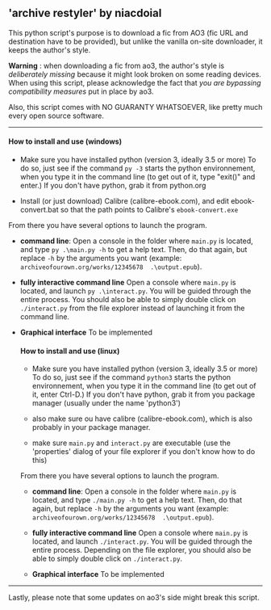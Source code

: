 ## 'archive restyler' by niacdoial
This python script's purpose is to download a fic from AO3 (fic URL and destination have to be provided), but unlike the vanilla on-site downloader, it keeps the author's style.

**Warning** : when downloading a fic from ao3, the author's style is *deliberately missing* because it might look broken on some reading devices.
When using this script, please acknowledge the fact that *you are bypassing compatibility measures* put in place by ao3.


Also, this script comes with NO GUARANTY WHATSOEVER, like pretty much every open source software.

---


#### How to install and use (windows)
- Make sure you have installed python (version 3, ideally 3.5 or more)
  To do so, just see if the command `py -3` starts the python environnement, when you type it in the command line (to get out of it, type "exit()" and enter.)
  If you don't have python, grab it from python.org

- Install (or just download) Calibre (calibre-ebook.com), and edit ebook-convert.bat so that the path points to Calibre's `ebook-convert.exe`


From there you have several options to launch the program.

- **command line**:
  Open a console in the folder where `main.py` is located, and type `py .\main.py -h` to get a help text. Then, do that again, but replace `-h` by the arguments you want (example: `archiveofourown.org/works/12345678  .\output.epub`).

- **fully interactive command line**
  Open a console where `main.py` is located, and launch `py .\interact.py`. You will be guided through the entire process. You should also be able to simply double click on `./interact.py` from the file explorer instead of launching it from the command line.

- **Graphical interface**
  To be implemented


  #### How to install and use (linux)
  - Make sure you have installed python (version 3, ideally 3.5 or more)
    To do so, just see if the command `python3` starts the python environnement, when you type it in the command line (to get out of it, enter Ctrl-D.)
    If you don't have python, grab it from you package manager (usually under the name 'python3')

  - also make sure ou have calibre (calibre-ebook.com), which is also probably in your package manager.
  - make sure `main.py` and `interact.py` are executable (use the 'properties' dialog of your file explorer if you don't know how to do this)


  From there you have several options to launch the program.

  - **command line**:
    Open a console in the folder where `main.py` is located, and type `./main.py -h` to get a help text. Then, do that again, but replace `-h` by the arguments you want (example: `archiveofourown.org/works/12345678  .\output.epub`).

  - **fully interactive command line**
    Open a console where `main.py` is located, and launch `./interact.py`. You will be guided through the entire process. Depending on the file explorer, you should also be able to simply double click on `./interact.py`.

  - **Graphical interface**
    To be implemented

---

Lastly, please note that some updates on ao3's side might break this script.
